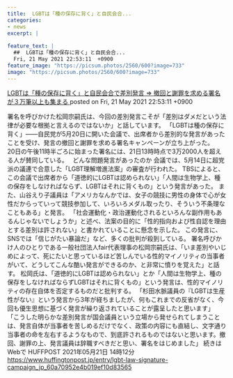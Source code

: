 ```yaml
---
title:  LGBTは「種の保存に背く」と自民会合...
categories:
- news
excerpt: |
  
feature_text: |
  ##  LGBTは「種の保存に背く」と自民会合...
  Fri, 21 May 2021 22:53:11  +0900
feature_image: "https://picsum.photos/2560/600?image=733"
image: "https://picsum.photos/2560/600?image=733"
---
```


[ LGBTは「種の保存に背く」と自民会合で差別発言 ⇒ 撤回と謝罪を求める署名が３万筆以上も集まる  ](https://fate.5ch.net/test/read.cgi/seijinewsplus/1621605191/)
posted on Fri, 21 May 2021 22:53:11  +0900

<!--more-->

署名を呼びかけた松岡宗嗣氏は、今回の差別発言こそが「差別はダメだという法律が必要な根拠と言えるのではないか」と話しています。 「LGBTは種の保存に背く」——自民党が5月20日に開いた会議で、出席者から差別的な発言があったことを受け、発言の撤回と謝罪を求める署名キャンペーンが立ち上がった。　　 20日の午後11時半ごろに始まった署名には、21日13時時点で3万2000人を超える人が賛同している。　 どんな問題発言があったのか 会議では、5月14日に超党派の議連で合意した「LGBT理解増進法案」の審査が行われた。 TBSによると、この会議で出席者から「道徳的にLGBTは認められない」「人間は生物学上、種の保存をしなければならず、LGBTはそれに背くもの」という発言があった。 また、山谷えり子議員は「アメリカなんかでは、女子の競技に男性の身体で心が女性だからっていって競技参加して、いろいろメダル取ったり、そういう不条理なこともある」と発言。 「社会運動化・政治運動化されるといろんな副作用もあるんじゃないでしょうか」と述べ、法案の目的に「性的指向および性自認を理由とする差別は許されない」と書かれていることに懸念を示した。 この発言に、SNSでは「信じがたい暴論だ」など、多くの批判が殺到している。 署名呼びかけ人のひとりである一般社団法人fair代表理事の松岡宗嗣氏は、「いま差別やいじめによって、死にたいと思っているほど苦しんでいる性的マイノリティの当事者がいて、どうしてこんな酷い発言ができるのか、と非常に憤りを覚えた」と話す。 松岡氏は、「道徳的にLGBTは認められない」とか「人間は生物学上、種の保存をしなければならずLGBTはそれに背くもの」という発言は、性的マイノリティの存在自体を否定するものだと批判する。 「杉田水脈議員の『LGBTは生産性がない』という発言から3年が経ちましたが、何もこれまでの反省がなく、今回も優生思想に基づく発言が繰り返されていることが露呈したと思います」 「こうした明らかな差別発言が国会議員という立場から発せられてしまうことは、発言自体が当事者を苦しめるだけでなく、政策の内容にも直結し、文字通り当事者の命を左右するようなもので、到底許されるものではないと思います。撤回、謝罪の上、発言議員は辞職すべきだと思い、署名をはじめました」 続きはWebで HUFFPOST 2021年05月21日 14時12分 https://www.huffingtonpost.jp/entry/lgbt-law-signature-campaign_jp_60a70952e4b019ef10d83565
